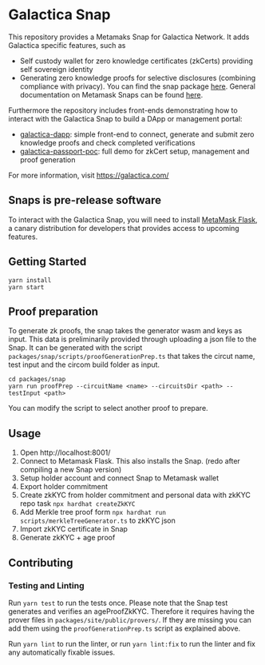 # Galactica Snap

This repository provides a Metamaks Snap for Galactica Network.
It adds Galactica specific features, such as

- Self custody wallet for zero knowledge certificates (zkCerts) providing self sovereign identity
- Generating zero knowledge proofs for selective disclosures (combining compliance with privacy).
  You can find the snap package [here](packages/snap/). General documentation on Metamask Snaps can be found [here](https://docs.metamask.io/snaps/how-to/develop-a-snap/#table-of-contents).

Furthermore the repository includes front-ends demonstrating how to interact with the Galactica Snap to build a DApp or management portal:

- [galactica-dapp](packages/galactica-dapp/): simple front-end to connect, generate and submit zero knowledge proofs and check completed verifications
- [galactica-passport-poc](packages/galactica-passport-poc/): full demo for zkCert setup, management and proof generation

For more information, visit https://galactica.com/

## Snaps is pre-release software

To interact with the Galactica Snap, you will need to install [MetaMask Flask](https://metamask.io/flask/), a canary distribution for developers that provides access to upcoming features.

## Getting Started

```shell
yarn install
yarn start
```

## Proof preparation

To generate zk proofs, the snap takes the generator wasm and keys as input. This data is preliminarily provided through uploading a json file to the Snap.
It can be generated with the script `packages/snap/scripts/proofGenerationPrep.ts` that takes the circut name, test input and the circom build folder as input.

```shell
cd packages/snap
yarn run proofPrep --circuitName <name> --circuitsDir <path> --testInput <path>
```

You can modify the script to select another proof to prepare.

## Usage

1. Open http://localhost:8001/
2. Connect to Metamask Flask. This also installs the Snap. (redo after compiling a new Snap version)
3. Setup holder account and connect Snap to Metamask wallet
4. Export holder commitment
5. Create zkKYC from holder commitment and personal data with zkKYC repo task `npx hardhat createZkKYC`
6. Add Merkle tree proof form `npx hardhat run scripts/merkleTreeGenerator.ts` to zkKYC json
7. Import zkKYC certificate in Snap
8. Generate zkKYC + age proof

## Contributing

### Testing and Linting

Run `yarn test` to run the tests once.
Please note that the Snap test generates and verifies an ageProofZkKYC. Therefore it requires having the prover files in `packages/site/public/provers/`. If they are missing you can add them using the `proofGenerationPrep.ts` script as explained above.

Run `yarn lint` to run the linter, or run `yarn lint:fix` to run the linter and fix any automatically fixable issues.
